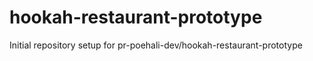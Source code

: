 # hookah-restaurant-prototype

Initial repository setup for pr-poehali-dev/hookah-restaurant-prototype